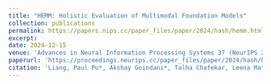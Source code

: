```yaml
---
title: "HEMM: Holistic Evaluation of Multimodal Foundation Models"
collection: publications
permalink: https://papers.nips.cc/paper_files/paper/2024/hash/hemm.html
excerpt:
date: 2024-12-15
venue: 'Advances in Neural Information Processing Systems 37 (NeurIPS 2024)'
paperurl: 'https://proceedings.neurips.cc/paper_files/paper/2024/hash/hemm.html'
citation: 'Liang, Paul Pu*, Akshay Goindani*, Talha Chafekar, Leena Mathur, Haofei Yu, Ruslan Salakhutdinov, and Louis-Philippe Morency. "HEMM: Holistic Evaluation of Multimodal Foundation Models." Advances in Neural Information Processing Systems 37 (2024): 42899-42940.'
---
```

